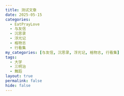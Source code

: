 ```yaml
---
title: 测试文章
date: 2025-05-15
categories:
  - EatPrayLove
  - 与友信
  - 沉思录
  - 浮光记
  - 格物志
  - 行看集
my_categories: [与友信, 沉思录, 浮光记, 格物志, 行看集]
tags:
  - 大学
  - 三明治
  - 舞蹈
layout: true
permalink: false
hide: false
---
```

